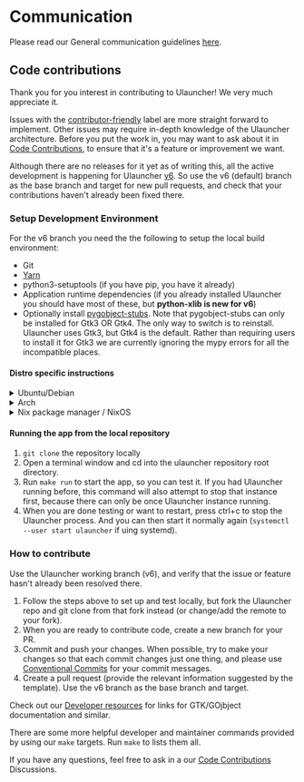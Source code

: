 # Communication

Please read our General communication guidelines [here](CODE_OF_CONDUCT.md#General_communication_guidelines).

## Code contributions

Thank you for you interest in contributing to Ulauncher! We very much appreciate it.

Issues with the [contributor-friendly](https://github.com/Ulauncher/Ulauncher/labels/contributor-friendly) label are more straight forward to implement. Other issues may require in-depth knowledge of the Ulauncher architecture. Before you put the work in, you may want to ask about it in [Code Contributions](https://github.com/Ulauncher/Ulauncher/discussions/categories/code-contributions), to ensure that it's a feature or improvement we want.

Although there are no releases for it yet as of writing this, all the active development is happening for Ulauncher [v6](https://github.com/Ulauncher/Ulauncher/milestone/7). So use the v6 (default) branch as the base branch and target for new pull requests, and check that your contributions haven't already been fixed there.

### Setup Development Environment

For the v6 branch you need the the following to setup the local build environment:

* Git
* [Yarn](https://classic.yarnpkg.com/en/docs/install)
* python3-setuptools (if you have pip, you have it already)
* Application runtime dependencies (if you already installed Ulauncher you should have most of these, but **python-xlib is new for v6**)
* Optionally install [pygobject-stubs](https://github.com/pygobject/pygobject-stubs). Note that pygobject-stubs can only be installed for Gtk3 OR Gtk4. The only way to switch is to reinstall. Ulauncher uses Gtk3, but Gtk4 is the default. Rather than requiring users to install it for Gtk3 we are currently ignoring the mypy errors for all the incompatible places.

#### Distro specific instructions

<details>
  <summary>Ubuntu/Debian</summary>

  Install the development dependencies:

  ```sh
  sudo apt update && sudo apt install git bash make sed yarnpkg python3-setuptools debhelper dh-python
  ```

  Install the Python testing packages (read about the `PIP_BREAK_SYSTEM_PACKAGES` flag [here](https://peps.python.org/pep-0668/)):

  ```sh
  PYGOBJECT_STUB_CONFIG=Gtk3,Gdk3,Soup2 PIP_BREAK_SYSTEM_PACKAGES=1 pip3 install -r requirements.txt
  ```

  If you don't have Ulauncher installed already, install the runtime dependencies as well (requires universe repo):

  ```sh
  sudo add-apt-repository universe
  sudo apt install python3-{all,gi,gi-cairo,xlib} gobject-introspection \
    gir1.2-{glib-2.0,gtk-3.0,webkit2-4.0,gtklayershell-0.1}
  ```

</details>

<details>
  <summary>Arch</summary>

  First, install your system updates:

  ```sh
  sudo pacman -Syu
  ```

  Install the development and testing dependencies:

  ```sh
  sudo pacman -Syu --needed git bash make sed yarn mypy ruff typos python-{build,black,pytest,pytest-mock,setuptools}
  ```

  To get types from pygobject, you need [pygobject-stubs](https://github.com/pygobject/pygobject-stubs) for GTK3. There is a AUR package for this, but it's only for GTK4, so the pip install is recommended (read about the `PIP_BREAK_SYSTEM_PACKAGES` flag [here](https://peps.python.org/pep-0668/)):

  ```sh
  PYGOBJECT_STUB_CONFIG=Gtk3,Gdk3,Soup2 PIP_BREAK_SYSTEM_PACKAGES=1 pip install --no-cache-dir pygobject-stubs
  ```

  If you don't have Ulauncher installed already, install the runtime dependencies as well:

  ```sh
  sudo pacman -Syu --needed gtk3 webkit2gtk-4.1 gtk-layer-shell python-{cairo,gobject,xlib}
  ```

</details>

<details>
  <summary>Nix package manager / NixOS</summary>

1. build your development interpreter with `make nix-build-dev`
2. use the development interpreter (`./nix/dev/bin/python`) by either of:
   * pointing your favorite IDE to use it, make sure it adds repository root to `PYTHONPATH`,
   * using it directly from repository root (otherwise you will use the version of code built with environment),
3. rebuild the interpreter when project dependencies change,

Alternatively you can run the current code directly `make nix-run ARGS="<arg1> <arg2...>"`, without any IDE completion.

Jetbrains IDEs will have trouble discovering GTK objects (`from gi.repository import ...` are underlined red).
You will need to instruct it to build stub files from binaries by:

1. placing your cursor over red-underlined import,
2. pressing `Alt+Enter` to invoke a dropdown menu with suggested fixes,
3. selecting `Generate stubs for binary module gi.repository.Gtk`

</details>

#### Running the app from the local repository

1. `git clone` the repository locally
1. Open a terminal window and cd into the ulauncher repository root directory.
1. Run `make run` to start the app, so you can test it. If you had Ulauncher running before, this command will also attempt to stop that instance first, because there can only be once Ulauncher instance running.
1. When you are done testing or want to restart, press ctrl+c to stop the Ulauncher process. And you can then start it normally again (`systemctl --user start ulauncher` if uing systemd).

### How to contribute

Use the Ulauncher working branch (v6), and verify that the issue or feature hasn't already been resolved there.

1. Follow the steps above to set up and test locally, but fork the Ulauncher repo and git clone from that fork instead (or change/add the remote to your fork).
1. When you are ready to contribute code, create a new branch for your PR.
1. Commit and push your changes. When possible, try to make your changes so that each commit changes just one thing, and please use [Conventional Commits](https://www.conventionalcommits.org/) for your commit messages.
1. Create a pull request (provide the relevant information suggested by the template). Use the v6 branch as the base branch and target.

Check out our [Developer resources](https://github.com/Ulauncher/Ulauncher/discussions/879) for links for GTK/GOjbject documentation and similar.

There are some more helpful developer and maintainer commands provided by using our `make` targets. Run `make` to lists them all.

If you have any questions, feel free to ask in a our [Code Contributions](https://github.com/Ulauncher/Ulauncher/discussions/categories/code-contributions) Discussions.
